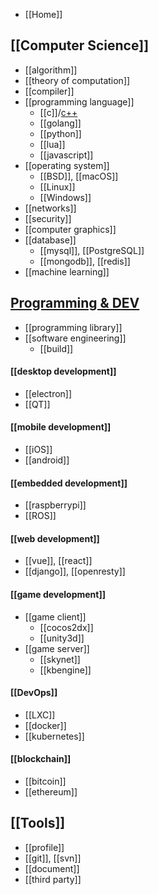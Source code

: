 - [[Home]]

## [[Computer Science]]
- [[algorithm]]
- [[theory of computation]]
- [[compiler]]
- [[programming language]]
  - [[c]]/[c++](cpp)
  - [[golang]]
  - [[python]]
  - [[lua]]
  - [[javascript]]
- [[operating system]]
  - [[BSD]], [[macOS]]
  - [[Linux]]
  - [[Windows]]
- [[networks]]
- [[security]]
- [[computer graphics]]
- [[database]]
  - [[mysql]], [[PostgreSQL]]
  - [[mongodb]], [[redis]]
- [[machine learning]]


## [Programming & DEV](programming-and-development)
- [[programming library]]
- [[software engineering]]
  - [[build]]
#### [[desktop development]]
- [[electron]]
- [[QT]]
#### [[mobile development]]
- [[iOS]]
- [[android]]
#### [[embedded development]]
- [[raspberrypi]]
- [[ROS]]
#### [[web development]]
- [[vue]], [[react]]
- [[django]], [[openresty]]
#### [[game development]]
- [[game client]]
  - [[cocos2dx]]
  - [[unity3d]]
- [[game server]]
  - [[skynet]]
  - [[kbengine]]
#### [[DevOps]]
- [[LXC]]
- [[docker]]
- [[kubernetes]]
#### [[blockchain]]
- [[bitcoin]]
- [[ethereum]]


## [[Tools]]
- [[profile]]
- [[git]], [[svn]]
- [[document]]
- [[third party]]

